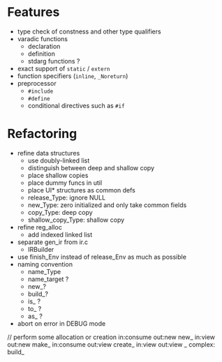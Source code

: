 # Features

- type check of constness and other type qualifiers
- varadic functions
  - declaration
  - definition
  - stdarg functions ?
- exact support of `static` / `extern`
- function specifiers (`inline`, `_Noreturn`)
- preprocessor
  - `#include`
  - `#define`
  - conditional directives such as `#if`

# Refactoring

- refine data structures
  - use doubly-linked list
  - distinguish between deep and shallow copy
  - place shallow copies
  - place dummy funcs in util
  - place UI* structures as common defs
  - release_Type: ignore NULL
  - new_Type: zero initialized and only take common fields
  - copy_Type: deep copy
  - shallow_copy_Type: shallow copy
- refine reg_alloc
  - add indexed linked list
- separate gen_ir from ir.c
  - IRBuilder
- use finish_Env instead of release_Env as much as possible
- naming convention
  - name_Type
  - name_target ?
  - new_?
  - build_?
  - is_ ?
  - to_ ?
  - as_ ? 
- abort on error in DEBUG mode

// perform some allocation or creation
in:consume out:new   new_
in:view    out:new   make_
in:consume out:view  create_
in:view    out:view  _
complex:             build_
